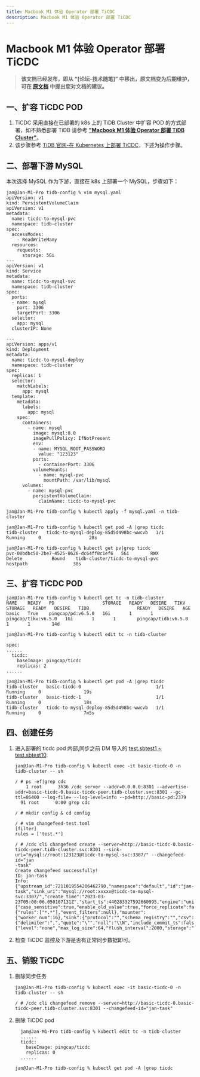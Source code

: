 ```yaml
---
title: Macbook M1 体验 Operator 部署 TiCDC
description: Macbook M1 体验 Operator 部署 TiCDC
---
```


# Macbook M1 体验 Operator 部署 TiCDC

> **该文档已经发布，即从 “[论坛-技术随笔]” 中移出，原文档变为后期维护，可在 [原文档](http://forum.dbnest.net/t/topic/26) 中提出您对文档的建议。**

## 一、扩容 TiCDC POD

1. TiCDC 采用直接在已部署的 k8s 上的 TiDB Cluster 中扩容 POD 的方式部署，如不熟悉部署 TiDB 请参考 [**"Macbook M1 体验 Operator 部署 TiDB Cluster"**](http://www.dbnest.net/zh/tidb/08TiDB-Cloud-K8S/8-1TiDB-%E5%BA%94%E7%94%A8%E5%AE%9E%E8%B7%B5/01TiDB-Operator%20%E9%83%A8%E7%BD%B2%20TiDB.html)。
2. 该步骤参考 [TiDB 官网-在 Kubernetes 上部署 TiCDC](https://docs.pingcap.com/zh/tidb-in-kubernetes/stable/deploy-ticdc#%E5%9C%A8-kubernetes-%E4%B8%8A%E9%83%A8%E7%BD%B2-ticdc)，下述为操作步骤。

## 二、部署下游 MySQL

本次选择 MySQL 作为下游，直接在 k8s 上部署一个 MySQL，步骤如下：

```shell
jan@Jan-M1-Pro tidb-config % vim mysql.yaml
apiVersion: v1
kind: PersistentVolumeClaim
apiVersion: v1
metadata:
  name: ticdc-to-mysql-pvc
  namespace: tidb-cluster
spec:
  accessModes:
    - ReadWriteMany
  resources:
    requests:
      storage: 5Gi
---
apiVersion: v1
kind: Service
metadata:
  name: ticdc-to-mysql-svc
  namespace: tidb-cluster
spec:
  ports:
  - name: mysql
    port: 3306
    targetPort: 3306
  selector:
    app: mysql
  clusterIP: None

---
apiVersion: apps/v1
kind: Deployment
metadata:
  name: ticdc-to-mysql-deploy
  namespace: tidb-cluster
spec:
  replicas: 1
  selector:
    matchLabels:
      app: mysql
  template:
    metadata:
      labels:
        app: mysql
    spec:
      containers:
        - name: mysql
          image: mysql:8.0
          imagePullPolicy: IfNotPresent
          env:
          - name: MYSQL_ROOT_PASSWORD
            value: "123123"
          ports:
            - containerPort: 3306
          volumeMounts:
            - name: mysql-pvc
              mountPath: /var/lib/mysql
      volumes:
        - name: mysql-pvc
          persistentVolumeClaim:
            claimName: ticdc-to-mysql-pvc

jan@Jan-M1-Pro tidb-config % kubectl apply -f mysql.yaml -n tidb-cluster

jan@Jan-M1-Pro tidb-config % kubectl get pod -A |grep ticdc
tidb-cluster   ticdc-to-mysql-deploy-85d5d498bc-wwcvb   1/1     Running     0                  28s

jan@Jan-M1-Pro tidb-config % kubectl get pv|grep ticdc
pvc-00bdbc50-2be7-4525-8626-dc64ff8c1ef6   5Gi        RWX            Delete           Bound    tidb-cluster/ticdc-to-mysql-pvc                       hostpath                 38s
```

## 三、扩容 TiCDC POD

```shell
jan@Jan-M1-Pro tidb-config % kubectl get tc -n tidb-cluster
NAME    READY   PD                  STORAGE   READY   DESIRE   TIKV                  STORAGE   READY   DESIRE   TIDB                  READY   DESIRE   AGE
basic   True    pingcap/pd:v6.5.0   1Gi       1       1        pingcap/tikv:v6.5.0   1Gi       1       1        pingcap/tidb:v6.5.0   1       1        14d

jan@Jan-M1-Pro tidb-config % kubectl edit tc -n tidb-cluster

spec:
......
  ticdc:
    baseImage: pingcap/ticdc
    replicas: 2
......

jan@Jan-M1-Pro tidb-config % kubectl get pod -A |grep ticdc
tidb-cluster   basic-ticdc-0                            1/1     Running     0                19s
tidb-cluster   basic-ticdc-1                            1/1     Running     0                18s
tidb-cluster   ticdc-to-mysql-deploy-85d5d498bc-wwcvb   1/1     Running     0                7m5s
```

## 四、创建任务

1. 进入部署的 ticdc pod 内部,同步之前 DM 导入的 [test.sbtest1 ~ test.sbtest10](http://www.dbnest.net/zh/tidb/08TiDB-Cloud-K8S/8-1TiDB-%E5%BA%94%E7%94%A8%E5%AE%9E%E8%B7%B5/02TiDB-Operator%20%E9%83%A8%E7%BD%B2%20DM.html).

    ```shell
    jan@Jan-M1-Pro tidb-config % kubectl exec -it basic-ticdc-0 -n tidb-cluster -- sh

    / # ps -ef|grep cdc
        1 root      3h36 /cdc server --addr=0.0.0.0:8301 --advertise-addr=basic-ticdc-0.basic-ticdc-peer.tidb-cluster.svc:8301 --gc-ttl=86400 --log-file= --log-level=info --pd=http://basic-pd:2379
      91 root      0:00 grep cdc

    / # mkdir config & cd config

    / # vim changefeed-test.toml
    [filter]
    rules = ['test.*']

    / # /cdc cli changefeed create --server=http://basic-ticdc-0.basic-ticdc-peer.tidb-cluster.svc:8301 --sink-uri="mysql://root:123123@ticdc-to-mysql-svc:3307/" --changefeed-id="jan
    -task"
    Create changefeed successfully!
    ID: jan-task
    Info: {"upstream_id":7211019554206462790,"namespace":"default","id":"jan-task","sink_uri":"mysql://root:xxxxx@ticdc-to-mysql-svc:3307/","create_time":"2023-03-23T05:00:06.050107131Z","start_ts":440283327592660995,"engine":"unified","config":{"case_sensitive":true,"enable_old_value":true,"force_replicate":false,"ignore_ineligible_table":false,"check_gc_safe_point":true,"enable_sync_point":false,"bdr_mode":false,"sync_point_interval":600000000000,"sync_point_retention":86400000000000,"filter":{"rules":["*.*"],"event_filters":null},"mounter":{"worker_num":16},"sink":{"protocol":"","schema_registry":"","csv":{"delimiter":",","quote":"\"","null":"\\N","include_commit_ts":false},"column_selectors":null,"transaction_atomicity":"none","encoder_concurrency":16,"terminator":"\r\n","date_separator":"none","enable_partition_separator":false},"consistent":{"level":"none","max_log_size":64,"flush_interval":2000,"storage":""}},"state":"normal","creator_version":"v6.5.0"}
    ```

2. 检查 TiCDC 监控及下游是否有正常同步数据即可。

## 五、销毁 TiCDC

1. 删除同步任务

    ```shell
    jan@Jan-M1-Pro tidb-config % kubectl exec -it basic-ticdc-0 -n tidb-cluster -- sh

    / # /cdc cli changefeed remove --server=http://basic-ticdc-0.basic-ticdc-peer.tidb-cluster.svc:8301 --changefeed-id="jan-task"
    ```

2. 删除 TiCDC pod

    ```shell
      jan@Jan-M1-Pro tidb-config % kubectl edit tc -n tidb-cluster
      ......
      ticdc:
        baseImage: pingcap/ticdc
        replicas: 0
      ......

    jan@Jan-M1-Pro tidb-config % kubectl get pod -A |grep ticdc
    ```
